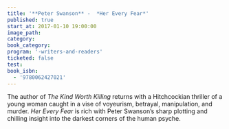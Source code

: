 ```yaml
---
title: '**Peter Swanson** -  *Her Every Fear*'
published: true
start_at: 2017-01-10 19:00:00
image_path:
category:
book_category:
program: '-writers-and-readers'
ticketed: false
test:
book_isbn:
  - '9780062427021'
---
```



The author of *The Kind Worth Killing* returns with a Hitchcockian thriller of a young woman caught in a vise of voyeurism, betrayal, manipulation, and murder. *Her Every Fear* is rich with Peter Swanson’s sharp plotting and chilling insight into the darkest corners of the human psyche.
